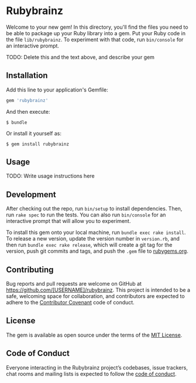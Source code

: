# Rubybrainz

Welcome to your new gem! In this directory, you'll find the files you need to be able to package up your Ruby library into a gem. Put your Ruby code in the file `lib/rubybrainz`. To experiment with that code, run `bin/console` for an interactive prompt.

TODO: Delete this and the text above, and describe your gem

## Installation

Add this line to your application's Gemfile:

```ruby
gem 'rubybrainz'
```

And then execute:

    $ bundle

Or install it yourself as:

    $ gem install rubybrainz

## Usage

TODO: Write usage instructions here

## Development

After checking out the repo, run `bin/setup` to install dependencies. Then, run `rake spec` to run the tests. You can also run `bin/console` for an interactive prompt that will allow you to experiment.

To install this gem onto your local machine, run `bundle exec rake install`. To release a new version, update the version number in `version.rb`, and then run `bundle exec rake release`, which will create a git tag for the version, push git commits and tags, and push the `.gem` file to [rubygems.org](https://rubygems.org).

## Contributing

Bug reports and pull requests are welcome on GitHub at https://github.com/[USERNAME]/rubybrainz. This project is intended to be a safe, welcoming space for collaboration, and contributors are expected to adhere to the [Contributor Covenant](http://contributor-covenant.org) code of conduct.

## License

The gem is available as open source under the terms of the [MIT License](https://opensource.org/licenses/MIT).

## Code of Conduct

Everyone interacting in the Rubybrainz project’s codebases, issue trackers, chat rooms and mailing lists is expected to follow the [code of conduct](https://github.com/[USERNAME]/rubybrainz/blob/master/CODE_OF_CONDUCT.md).
